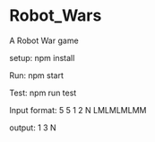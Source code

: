 # Robot_Wars
A Robot War game

setup:
npm install

Run:
npm start

Test:
npm run test


Input format:
5 5
1 2 N
LMLMLMLMM

output:
1 3 N

